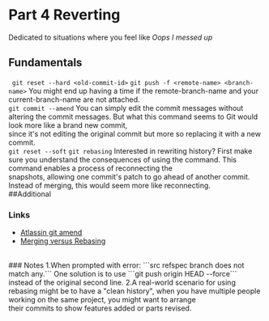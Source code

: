 # Part 4 Reverting
Dedicated to situations where you feel like _Oops I messed up_
## Fundamentals
``` git reset --hard <old-commit-id>```
```git push -f <remote-name> <branch-name>```
You might end up having a time if the remote-branch-name and your current-branch-name are not attached. 
<br/>
```git commit --amend```
You can simply edit the commit messages without altering the commit messages. But what this command seems to Git would look more like a brand new commit, <br/>
since it's not editing the original commit but more so replacing it with a new commit.
<br/>
```git reset --soft```
```git rebasing```
Interested in rewriting history? First make sure you understand the consequences of using the command. This command enables a process of reconnecting the<br/>
snapshots, allowing one commit's patch to go ahead of another commit. Instead of merging, this would seem more like reconnecting. 
<br/>
##Additional
### Links
- [Atlassin git amend](https://www.atlassian.com/git/tutorials/rewriting-history#git-commit--amend)
- [Merging versus Rebasing](https://www.atlassian.com/git/tutorials/merging-vs-rebasing)
<br/>
### Notes
1.When prompted with error: ```src refspec branch does not match any.``` One solution is to use ```git push origin HEAD --force``` <br/> 
instead of the original second line.
2.A real-world scenario for using rebasing might be to have a "clean history", when you have multiple people working on the same project, you might want to arrange<br/>
their commits to show features added or parts revised.
